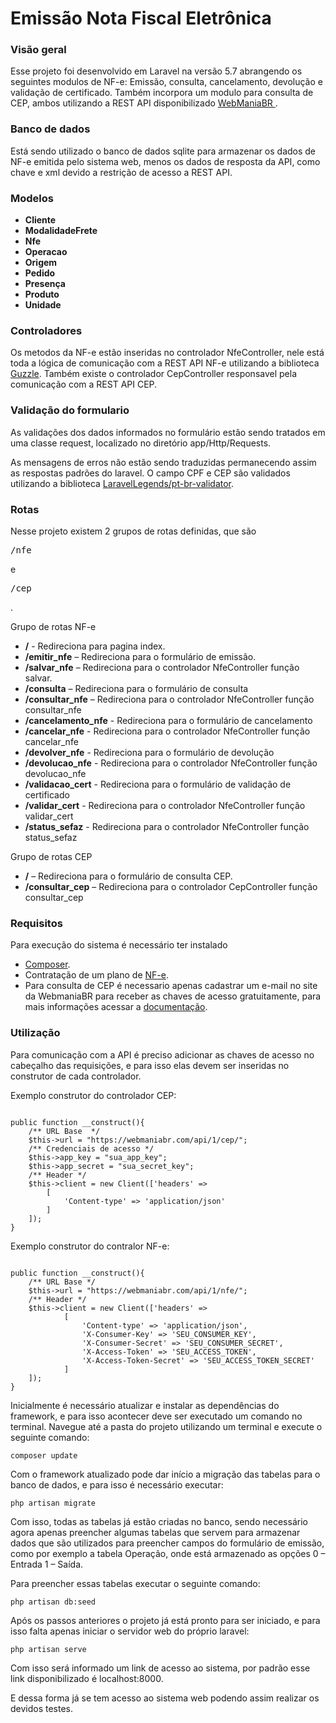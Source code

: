 # Emissão Nota Fiscal Eletrônica

<h3>Visão geral</h3>
<p>Esse projeto foi desenvolvido em Laravel na versão 5.7 abrangendo os seguintes modulos de NF-e: Emissão, consulta, cancelamento, devolução e validação de certificado. Também incorpora um modulo para consulta de CEP, ambos utilizando a REST API disponibilizado <a href="https://webmaniabr.com/docs/rest-api-nfe/">WebManiaBR </a>.</p>

<h3>Banco de dados</h3>
<p>Está sendo utilizado o banco de dados sqlite para armazenar os dados de NF-e emitida pelo sistema web, menos os dados de resposta da API, como chave e xml devido a restrição de acesso a REST API.</p>

<h3>Modelos</h3>
<ul>
    <li><strong>Cliente</strong></li>
    <li><strong>ModalidadeFrete</strong></li>
    <li><strong>Nfe</strong></li>
    <li><strong>Operacao</strong></li>
    <li><strong>Origem</strong></li>
    <li><strong>Pedido</strong></li>
    <li><strong>Presença</strong></li>
    <li><strong>Produto</strong></li>
    <li><strong>Unidade</strong></li>
</ul>

<h3>Controladores</h3>
<p>Os metodos da NF-e estão inseridas no controlador NfeController, nele está toda a lógica de comunicação com a REST API NF-e utilizando a biblioteca <a href="https://github.com/guzzle/guzzle">Guzzle</a>. Também existe o controlador CepController responsavel pela comunicação com a REST API CEP.</p>

<h3>Validação do formulario</h3>
<p>As validações dos dados informados no formulário estão sendo tratados em uma classe request, localizado no diretório app/Http/Requests.</p>
<p>As mensagens de erros não estão sendo traduzidas permanecendo assim as respostas padrões do laravel.
    O campo CPF e CEP são validados utilizando a biblioteca <a href="https://github.com/LaravelLegends/pt-br-validator">LaravelLegends/pt-br-validator</a>.</p>

<h3>Rotas</h3>
<p>Nesse projeto existem 2 grupos de rotas definidas, que são <pre>/nfe</pre> e <pre>/cep</pre>.</p>
<p>Grupo de rotas NF-e</p>
<ul>
    <li><strong>/</strong> - Redireciona para pagina index.</li>
    <li><strong>/emitir_nfe</strong> – Redireciona para o formulário de emissão.</li>
    <li><strong>/salvar_nfe</strong> – Redireciona para o controlador NfeController função salvar.</li>
    <li><strong>/consulta</strong> – Redireciona para o formulário de consulta</li>
    <li><strong>/consultar_nfe</strong> – Redireciona para o controlador NfeController função consultar_nfe</li>
    <li><strong>/cancelamento_nfe</strong> - Redireciona para o formulário de cancelamento</li>
    <li><strong>/cancelar_nfe</strong> - Redireciona para o controlador NfeController função cancelar_nfe</li>
    <li><strong>/devolver_nfe</strong> - Redireciona para o formulário de devolução</li>
    <li><strong>/devolucao_nfe</strong> - Redireciona para o controlador NfeController função devolucao_nfe</li>
    <li><strong>/validacao_cert</strong> - Redireciona para o formulário de validação de certificado</li>
    <li><strong>/validar_cert</strong> - Redireciona para o controlador NfeController função validar_cert</li>
    <li><strong>/status_sefaz</strong> - Redireciona para o controlador NfeController função status_sefaz</li>
</ul>

<p>Grupo de rotas CEP</p>
<ul>
    <li><strong>/</strong> – Redireciona para o formulário de consulta CEP.</li>
    <li><strong>/consultar_cep</strong> – Redireciona para o controlador CepController função consultar_cep</li>
</ul>

<h3>Requisitos</h3>
<p>Para execução do sistema é necessário ter instalado</p>
<ul>
    <li><a href="https://getcomposer.org/download/">Composer</a>.</li>
    <li>Contratação de um plano de <a href="https://webmaniabr.com/smartsales/nota-fiscal-eletronica/">NF-e</a>.</li>
    <li>Para consulta de CEP é necessario apenas cadastrar um e-mail no site da WebmaniaBR para receber as chaves de acesso gratuitamente, para mais informações acessar a <a href="https://webmaniabr.com/docs/rest-api-cep-ibge/">documentação</a>.</li>
</ul>

<h3>Utilização</h3>
<p>Para comunicação com a API é preciso adicionar as chaves de acesso no cabeçalho das requisições, e para isso elas devem ser inseridas no construtor de cada controlador.</p>
<p>Exemplo construtor do controlador CEP:</p>
<pre><code php>
public function __construct(){
    /** URL Base  */
    $this->url = "https://webmaniabr.com/api/1/cep/";
    /** Credenciais de acesso */
    $this->app_key = "sua_app_key";
    $this->app_secret = "sua_secret_key";
    /** Header */
    $this->client = new Client(['headers' => 
        [
            'Content-type' => 'application/json'
        ]
    ]);
}
</code></pre>

<p>Exemplo construtor do contralor NF-e:</p>
<pre><code>
public function __construct(){
    /** URL Base */
    $this->url = "https://webmaniabr.com/api/1/nfe/";
    /** Header */
    $this->client = new Client(['headers' => 
            [
                'Content-type' => 'application/json',
                'X-Consumer-Key' => 'SEU_CONSUMER_KEY',
                'X-Consumer-Secret' => 'SEU_CONSUMER_SECRET',
                'X-Access-Token' => 'SEU_ACCESS_TOKEN',
                'X-Access-Token-Secret' => 'SEU_ACCESS_TOKEN_SECRET'
            ]
    ]);
}
</code></pre>

<p>Inicialmente é necessário atualizar e instalar as dependências do framework, e para isso acontecer deve ser executado um comando no terminal. Navegue até a pasta do projeto utilizando um terminal e execute o seguinte comando:</p>

<pre><code>composer update</code></pre>

<p>Com o framework atualizado pode dar início a migração das tabelas para o banco de dados, e para isso é necessário executar:</p>

<pre><code>php artisan migrate</code></pre>

<p>Com isso, todas as tabelas já estão criadas no banco, sendo necessário agora apenas preencher algumas tabelas que servem para armazenar dados que são utilizados para preencher campos do formulário de emissão, como por exemplo a tabela Operação, onde está armazenado as opções 0 – Entrada 1 – Saída.</p>
<p>Para preencher essas tabelas executar o seguinte comando:</p>

<pre><code>php artisan db:seed</code></pre>

<p>Após os passos anteriores o projeto já está pronto para ser iniciado, e para isso falta apenas iniciar o servidor web do próprio laravel:</p>

<pre><code>php artisan serve</code></pre>

<p>Com isso será informado um link de acesso ao sistema, por padrão esse link disponibilizado é localhost:8000.</p>
<p>E dessa forma já se tem acesso ao sistema web podendo assim realizar os devidos testes.</p>
